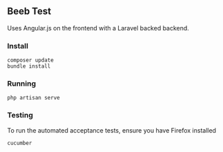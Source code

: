 ## Beeb Test

Uses Angular.js on the frontend with a Laravel backed backend.

### Install

    composer update
    bundle install

### Running

    php artisan serve

### Testing

To run the automated acceptance tests, ensure you have Firefox installed

    cucumber


